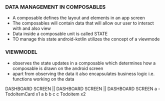 ### DATA MANAGEMENT IN COMPOSABLES 
- A composable defines the layout and elements in an app screen 
- The composables will contain data that will allow our user to interact with and also view 
- Data inside a composable unit is called STATE  
- TO manage this state android-kotlin utilizes the concept of a viewmode

### VIEWMODEL 
- observes the state updates in a composable which determines how a composable is drawn on the 
android screen 
-  apart from observing the data it also encapsulates business logic i.e. functions working on the 
data 

DASHBOARD SCREEN    ||      DASHBOARD SCREEN     ||        DASHBOARD SCREEN
a - TodoItemCard x1      a                                b 
                         b                               c 
                         c  Todoitem x2                










